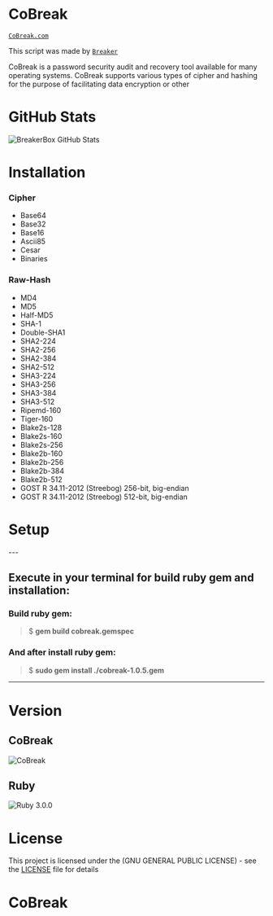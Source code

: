# CoBreak

[`CoBreak.com`](https://github.com/BreakingTWS/CoBreak.git)

This script was made by [`Breaker`](https://github.com/BreakingTWS/CoBreak.git)

CoBreak is a password security audit and recovery tool available for many operating systems. CoBreak supports various types of cipher and hashing for the purpose of facilitating data encryption or other

# GitHub Stats

![BreakerBox GitHub Stats](https://github-readme-stats.vercel.app/api?username=BreakingTWS&show_icons=true&theme=midnight-purple)

<h1> Installation</h2>

<h3> Cipher</h3>

 - Base64
 - Base32
 - Base16
 - Ascii85
 - Cesar
 - Binaries

<h3> Raw-Hash</h3>

 - MD4
 - MD5
 - Half-MD5
 - SHA-1
 - Double-SHA1
 - SHA2-224
 - SHA2-256
 - SHA2-384
 - SHA2-512
 - SHA3-224
 - SHA3-256
 - SHA3-384
 - SHA3-512
 - Ripemd-160
 - Tiger-160
 - Blake2s-128
 - Blake2s-160
 - Blake2s-256
 - Blake2b-160
 - Blake2b-256
 - Blake2b-384
 - Blake2b-512
 - GOST R 34.11-2012 (Streebog) 256-bit, big-endian
 - GOST R 34.11-2012 (Streebog) 512-bit, big-endian

<h1> Setup</h3>
---
<h2>Execute in your terminal for build ruby gem and installation:</h2>

<h3>Build ruby gem:</h3>

> $ **gem build cobreak.gemspec**

<h3>And after install ruby gem:</h3>

> $ **sudo gem install ./cobreak-1.0.5.gem**

---
# Version
## CoBreak

![CoBreak](https://img.shields.io/badge/CoBreak-%F0%9D%96%9B0.1-blueviolet)

## Ruby

![Ruby 3.0.0](https://img.shields.io/badge/Ruby-3.0.0-blue)

# License

This project is licensed under the (GNU GENERAL PUBLIC LICENSE) - see the [LICENSE](LICENSE) file for details
# CoBreak
